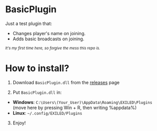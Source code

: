 # BasicPlugin
Just a test plugin that:
- Changes player's name on joining. 
- Adds basic broadcasts on joining. 

<sub>_It's my first time here, so forgive the mess this repo is._</sub>

# How to install?

1. Download ``BasicPlugin.dll`` from the [releases](https://github.com/Dogel-ai/BasicPlugin/releases) page

2. Put ``BasicPlugin.dll`` in:
 - <b>Windows</b>: ``C:\Users\(Your_User)\AppData\Roaming\EXILED\Plugins`` (move here by pressing Win + R, then writing %appdata%)
 - <b>Linux</b>: ``~/.config/EXILED/Plugins``
 
3. Enjoy! 

